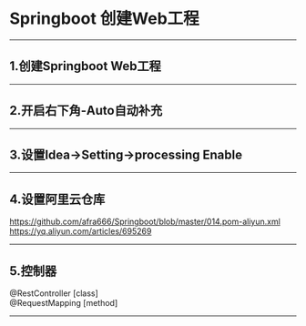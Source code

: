 # Springboot 创建Web工程
***
## 1.创建Springboot Web工程   
***
## 2.开启右下角-Auto自动补充  
***
## 3.设置Idea->Setting->processing Enable  
***
## 4.设置阿里云仓库   
https://github.com/afra666/Springboot/blob/master/014.pom-aliyun.xml   
https://yq.aliyun.com/articles/695269    
***
## 5.控制器   
@RestController    [class]   
@RequestMapping    [method]  

***

